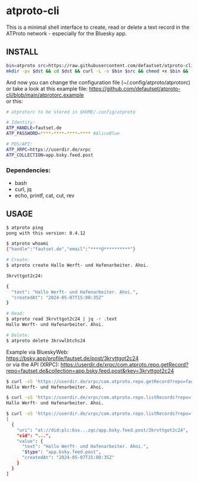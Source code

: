 # atproto-cli

This is a minimal shell interface to create, read or delete a text record in the ATProto network - especially for the Bluesky app.

## INSTALL

```sh
bin=atproto src=https://raw.githubusercontent.com/defautset/atproto-cli/main/$bin dst=~/.local/bin; \
mkdir -pv $dst && cd $dst && curl -L -o $bin $src && chmod +x $bin && ./$bin
```

And now you can change the configuration file (~/.config/atproto/atprotorc) or take a look at this example file: https://github.com/defautset/atproto-cli/blob/main/atprotorc.example  
or this:

```sh
# atprotorc to be stored in $HOME/.config/atproto

# Identity:
ATP_HANDLE=fautset.de
ATP_PASSWORD=****-****-****-**** #AliceBlue

# PDS/API:
ATP_XRPC=https://userdir.de/xrpc
ATP_COLLECTION=app.bsky.feed.post

```

### Dependencies:
- bash
- curl, jq
- echo, printf, cat, cut, rev

## USAGE

```sh
$ atproto ping
pong with this version: 0.4.12

$ atproto whoami
{"handle":"fautset.de","email":"****@**********"}
```

```sh
# Create:
$ atproto create Hallo Werft- und Hafenarbeiter. Ahoi.

3krvttgot2c24:

{
  "text": "Hallo Werft- und Hafenarbeiter. Ahoi.",
  "createdAt": "2024-05-07T15:00:35Z"
}

# Read:
$ atproto read 3krvttgot2c24 | jq -r .text
Hallo Werft- und Hafenarbeiter. Ahoi.

# Delete:
$ atproto delete 3krvwlbtchs24
```

Example via BlueskyWeb: https://bsky.app/profile/fautset.de/post/3krvttgot2c24  
 or via the API (XRPC): https://userdir.de/xrpc/com.atproto.repo.getRecord?repo=fautset.de&collection=app.bsky.feed.post&rkey=3krvttgot2c24

```sh
$ curl -sS 'https://userdir.de/xrpc/com.atproto.repo.getRecord?repo=fautset.de&collection=app.bsky.feed.post&rkey=3krvttgot2c24' | jq -r .value.text
Hallo Werft- und Hafenarbeiter. Ahoi.

$ curl -sS 'https://userdir.de/xrpc/com.atproto.repo.listRecords?repo=fautset.de&collection=app.bsky.feed.post&limit=1&reverse=true' | jq -r .records[].value.text
Hallo Werft- und Hafenarbeiter. Ahoi.

$ curl -sS 'https://userdir.de/xrpc/com.atproto.repo.listRecords?repo=fautset.de&collection=app.bsky.feed.post&limit=1&reverse=true' | jq .records
[
  {
    "uri": "at://did:plc:6ss...zqc/app.bsky.feed.post/3krvttgot2c24",
    "cid": "...",
    "value": {
      "text": "Hallo Werft- und Hafenarbeiter. Ahoi.",
      "$type": "app.bsky.feed.post",
      "createdAt": "2024-05-07T15:00:35Z"
    }
  }
]
```
 